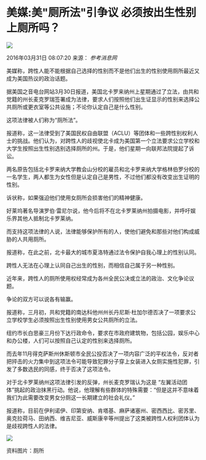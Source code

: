 # 美媒:美"厕所法"引争议 必须按出生性别上厕所吗？

![](http://www.xinhuanet.com/world/2016-03/31/ewm_1288509121n.jpg)

2016年03月31日 08:07:20 来源： _参考消息网_

美媒称，跨性人能不能根据自己选择的性别而不是他们出生的性别使用厕所最近又成为美国热议的政治话题。

据美国之音电台网站3月30日报道，美国北卡罗来纳州上星期通过了立法，由共和党籍的州长麦克罗瑞签署成为法律，要求人们按照他们出生证显示的性别来选择公共厕所或更衣室等公共设施；不论你认定自己是什么性别。

这项法律被人们称为“厕所法”。

报道称，这一法律受到了美国民权自由联盟（ACLU）等团体和一些跨性别权利人士的挑战。他们认为，对跨性人的歧视使北卡成为美国第一个立法要求公立学校和大学生按照出生性别选别选择厕所的州。于是，他们星期一向联邦法院提起了诉讼。

两名原告包括北卡罗来纳大学教会山分校的雇员和北卡罗来纳大学格林伯罗分校的一名学生，两人都生为女性但是认定自己是男性，不过他们都没有改变出生证明的性别。

诉状称，如果强迫他们使用女厕所会损害他们的精神健康。

好莱坞著名导演罗伯·雷尼尔说，他今后将不在北卡罗莱纳州拍摄电影，并呼吁娱乐界其他人抵制北卡罗莱纳。

而支持这项法律的人说，法律能够保护所有的人，使他们避免和那些对他们构成威胁的人共用厕所。

报道称，在此之前，北卡最大的城市夏洛特通过法令保护自我心理上的性别认同。

跨性人无法在心理上认同自己出生的性别，而相信自己属于另一种性别。

近年来，跨性人的厕所使用权经常成为各州全民公决或立法的政治、文化争论议题。

争论的双方可以说各有输赢。

报道称，三月初，共和党籍的南达科他州州长丹尼斯·杜加尔德否决了一项要求公立学校学生必须按照出生性别使用男女公共厕所的立法。

纽约市长白思豪三月份下达行政命令，要求在市政府建筑物，包括公园，娱乐中心和办公楼，人们可以按照自己认定的性别来选择厕所。

而去年11月得克萨斯州休斯顿市全民公投否决了一项内容广泛的平权法令，反对者把抨击的火力集中到这项法令可能导致犯罪分子穿上女装进入女厕实施性犯罪，引发了多数选民的同感，终于否决了这项法令。

对于北卡罗莱纳州这项法律引发的反弹，州长麦克罗瑞认为这是 “左翼活动团体”挑起的政治抹黑行动。他说，他理解有些群体的特殊需要：“但是这并不意味着我们为此需要改变男女分厕这一长期建立的社会礼仪。”

报道称，目前在伊利诺伊、印第安纳、肯塔基、麻萨诸塞州、密西西比、密苏里、奥克拉荷马、田纳西、维吉尼亚、威斯康辛等州提出了这类被跨性人权利团体认为是歧视跨性人的法律。

![](128850912_14593814769731n.jpg)

资料图片：厕所